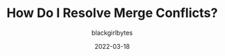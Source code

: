 ---
author: blackgirlbytes
date: 2022-03-18
permalink: false
publisher: thepracticaldev
tags:
  - version-control
  - git
target_url: https://dev.to/github/how-do-i-resolve-merge-conflicts-5438
title: How Do I Resolve Merge Conflicts?
---